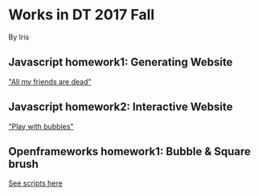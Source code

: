 # Works in DT 2017 Fall
By Iris

## Javascript homework1: Generating Website
["All my friends are dead"](https://iristy318.github.io/JS_class_1/)

## Javascript homework2: Interactive Website
["Play with bubbles"](https://iristy318.github.io/JS_class_2/)

## Openframeworks homework1: Bubble & Square brush
[See scripts here](https://github.com/iristy318/iristy318.github.io/tree/master/ofw_homework1113)
